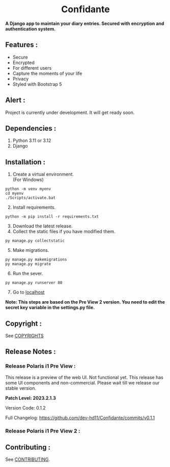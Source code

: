 <div align = "center">
<h1> Confidante </h1>
</div>


**A Django app to maintain your diary entries. Secured with encryption and authentication system.**

## Features :
- Secure
- Encrypted
- For different users
- Capture the moments of your life
- Privacy
- Styled with Bootstrap 5

## Alert :
Project is currently under development. It will get ready soon.

## Dependencies :
1. Python 3.11 or 3.12
2. Django

## Installation :
1. Create a virtual environment.<br>(For Windows)
```shell
python -m venv myenv
cd myenv
./Scripts/activate.bat
``` 

2. Install requirements.<br>
```shell
python -m pip install -r requirements.txt

```

3. Download the latest release.
4. Collect the static files if you have modified them.
```shell
py manage.py collectstatic
```
5. Make migrations.
```shell
py manage.py makemigrations
py manage.py migrate
```
6. Run the sever.
```shell
py manage.py runserver 80
```
7. Go to [localhost](127.0.0.1:80)

**Note: This steps are based on the Pre View 2 version. You need to edit the secret key variable in the settings.py file.**

## Copyright :
See [COPYRIGHTS](./COPYRIGHTS.md)

## Release Notes :

### Release Polaris i1 Pre View :
This release is a preview of the web UI. Not functional yet. This release has some UI components and non-commercial. Please wait till we release our stable version.

**Patch Level: 2023.2.1.3**

Version Code: 0.1.2

Full Changelog: https://github.com/dev-hd11/Confidante/commits/v0.1.1

### Release Polaris i1 Pre View 2 :


## Contributing :
See [CONTRIBUTING](./CONTRIBUTING.md).
